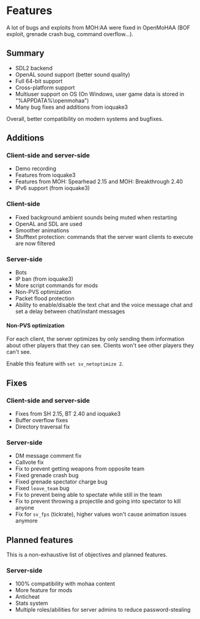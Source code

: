 # Features

A lot of bugs and exploits from MOH:AA were fixed in OpenMoHAA (BOF exploit, grenade crash bug, command overflow...).

## Summary

- SDL2 backend
- OpenAL sound support (better sound quality)
- Full 64-bit support
- Cross-platform support
- Multiuser support on OS (On Windows, user game data is stored in "%APPDATA%\openmohaa")
- Many bug fixes and additions from ioquake3

Overall, better compatibility on modern systems and bugfixes.

## Additions

### Client-side and server-side

- Demo recording
- Features from ioquake3
- Features from MOH: Spearhead 2.15 and MOH: Breakthrough 2.40
- IPv6 support (from ioquake3)

### Client-side

- Fixed background ambient sounds being muted when restarting
- OpenAL and SDL are used
- Smoother animations
- Stufftext protection: commands that the server want clients to execute are now filtered

### Server-side

- Bots
- IP ban (from ioquake3)
- More script commands for mods
- Non-PVS optimization
- Packet flood protection
- Ability to enable/disable the text chat and the voice message chat and set a delay between chat/instant messages

#### Non-PVS optimization

For each client, the server optimizes by only sending them information about other players that they can see. Clients won't see other players they can't see.

Enable this feature with `set sv_netoptimize 2`.

## Fixes

### Client-side and server-side

- Fixes from SH 2.15, BT 2.40 and ioquake3
- Buffer overflow fixes
- Directory traversal fix

### Server-side

- DM message comment fix
- Callvote fix
- Fix to prevent getting weapons from opposite team
- Fixed grenade crash bug
- Fixed grenade spectator charge bug
- Fixed `leave_team` bug
- Fix to prevent being able to spectate while still in the team
- Fix to prevent throwing a projectile and going into spectator to kill anyone
- Fix for `sv_fps` (tickrate), higher values won't cause animation issues anymore

## Planned features

This is a non-exhaustive list of objectives and planned features.

### Server-side

- 100% compatibility with mohaa content
- More feature for mods
- Anticheat
- Stats system
- Multiple roles/abilities for server admins to reduce password-stealing